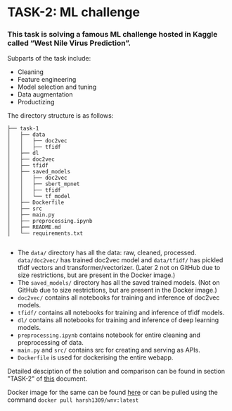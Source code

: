# TASK-2: ML challenge

### This task is solving a famous ML challenge hosted in Kaggle called “West Nile Virus Prediction”. 

Subparts of the task include:
- Cleaning
- Feature engineering
- Model selection and tuning    
- Data augmentation
- Productizing

The directory structure is as follows:
```
├── task-1
│   ├── data
│   │   ├── doc2vec
│   │   ├── tfidf
│   ├── dl
│   ├── doc2vec
│   ├── tfidf
│   ├── saved_models
│   │   ├── doc2vec
│   │   ├── sbert_mpnet
│   │   ├── tfidf
│   │   └── tf_model
│   ├── Dockerfile
│   ├── src
│   ├── main.py
│   ├── preprocessing.ipynb
│   ├── README.md
│   └── requirements.txt


```
- The  ` data/ ` directory has all the data: raw, cleaned, processed. `data/doc2vec/` has trained doc2vec model and `data/tfidf/` has pickled tfidf vectors and transformer/vectorizer. (Later 2 not on GitHub due to size restrictions, but are present in the Docker image.) 
- The `saved_models/` directory has all the saved trained models. (Not on GitHub due to size restrictions, but are present in the Docker image.) 
- `doc2vec/` contains all notebooks for training and inference of doc2vec models.
- `tfidf/` contains all notebooks for training and inference of tfidf models.
- `dl/` contains all notebooks for training and inference of deep learning models.
- `preprocessing.ipynb` contains notebook for entire cleaning and preprocessing of data.
- `main.py` and `src/` contains src for creating and serving as APIs.
- `Dockerfile` is used for dockerising the entire webapp.



Detailed desciption of the solution and comparison can be found in section "TASK-2" of [this](https://docs.google.com/document/d/1_pavK68JdQ_8SxT-OM6f4vxpP3ZbF-74v3E2NX0rdjA/edit?usp=sharing) document.

Docker image for the same can be found [here](https://hub.docker.com/repository/docker/harsh1309/wnv) or can be pulled using the command `docker pull harsh1309/wnv:latest`
